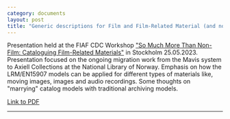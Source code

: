 ```yaml
---
category: documents
layout: post
title: "Generic descriptions for Film and Film-Related Material (and non-film)"
---
```


Presentation held at the FIAF CDC Workshop ["So Much More Than Non-Film: Cataloguing Film-Related Materials"](https://www.fiafnet.org/pages/Training/CDC-Workshop-2023-Film-related-Materials.html) in Stockholm 25.05.2023. Presentation focused on the ongoing migration work from the Mavis system to Axiell Collections at the National Library of Norway. Emphasis on how the LRM/EN15907 models can be applied for different types of materials like, moving images, images and audio recordings. Some thoughts on "marrying" catalog models with traditional archiving models.

[Link to PDF](/assets/pdf/CDC-Workshop-25052023.pdf)

---

